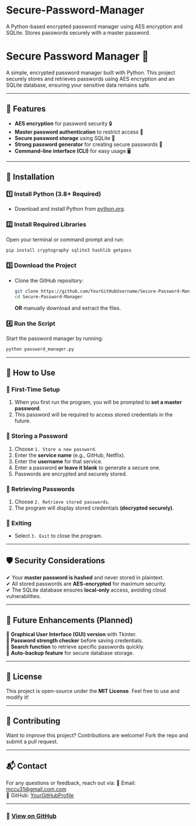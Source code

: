 # Secure-Password-Manager
A Python-based encrypted password manager using AES encryption and SQLite. Stores passwords securely with a master password.
# Secure Password Manager 🔐

A simple, encrypted password manager built with Python. This project securely stores and retrieves passwords using AES encryption and an SQLite database, ensuring your sensitive data remains safe.

---

## 📌 Features
- **AES encryption** for password security 🔒
- **Master password authentication** to restrict access 🔑
- **Secure password storage** using SQLite 📂
- **Strong password generator** for creating secure passwords 🔢
- **Command-line interface (CLI)** for easy usage 🖥️

---

## 🚀 Installation
### **1️⃣ Install Python (3.8+ Required)**
- Download and install Python from [python.org](https://www.python.org/downloads/).

### **2️⃣ Install Required Libraries**
Open your terminal or command prompt and run:
```bash
pip install cryptography sqlite3 hashlib getpass
```

### **3️⃣ Download the Project**
- Clone the GitHub repository:
  ```bash
  git clone https://github.com/YourGitHubUsername/Secure-Password-Manager.git
  cd Secure-Password-Manager
  ```
  **OR** manually download and extract the files.

### **4️⃣ Run the Script**
Start the password manager by running:
```bash
python password_manager.py
```

---

## 📖 How to Use
### **🔹 First-Time Setup**
1. When you first run the program, you will be prompted to **set a master password**.
2. This password will be required to access stored credentials in the future.

### **🔹 Storing a Password**
1. Choose `1. Store a new password`.
2. Enter the **service name** (e.g., GitHub, Netflix).
3. Enter the **username** for that service.
4. Enter a password **or leave it blank** to generate a secure one.
5. Passwords are encrypted and securely stored.

### **🔹 Retrieving Passwords**
1. Choose `2. Retrieve stored passwords`.
2. The program will display stored credentials **(decrypted securely)**.

### **🔹 Exiting**
- Select `3. Exit` to close the program.

---

## 🛡 Security Considerations
✔ Your **master password is hashed** and never stored in plaintext.  
✔ All stored passwords are **AES-encrypted** for maximum security.  
✔ The SQLite database ensures **local-only** access, avoiding cloud vulnerabilities.  

---

## 🎯 Future Enhancements (Planned)
🔸 **Graphical User Interface (GUI) version** with Tkinter.  
🔸 **Password strength checker** before saving credentials.  
🔸 **Search function** to retrieve specific passwords quickly.  
🔸 **Auto-backup feature** for secure database storage.  

---

## 📜 License
This project is open-source under the **MIT License**. Feel free to use and modify it!

---

## 🙌 Contributing
Want to improve this project? Contributions are welcome! Fork the repo and submit a pull request.

---

## 📬 Contact
For any questions or feedback, reach out via:
📧 Email: [mccu31@gmail.com.com](mailto:mccu31@gmail.com)  
🐙 GitHub: [YourGitHubProfile](https://github.com/Rmccune85)  

---

### **🔗 [View on GitHub](https://github.com/Rmccune85/Secure-Password-Manager)**

